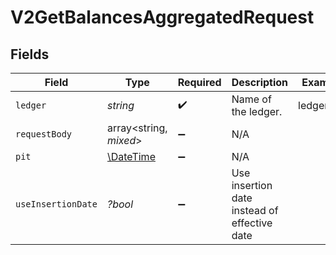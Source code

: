 # V2GetBalancesAggregatedRequest


## Fields

| Field                                                         | Type                                                          | Required                                                      | Description                                                   | Example                                                       |
| ------------------------------------------------------------- | ------------------------------------------------------------- | ------------------------------------------------------------- | ------------------------------------------------------------- | ------------------------------------------------------------- |
| `ledger`                                                      | *string*                                                      | :heavy_check_mark:                                            | Name of the ledger.                                           | ledger001                                                     |
| `requestBody`                                                 | array<string, *mixed*>                                        | :heavy_minus_sign:                                            | N/A                                                           |                                                               |
| `pit`                                                         | [\DateTime](https://www.php.net/manual/en/class.datetime.php) | :heavy_minus_sign:                                            | N/A                                                           |                                                               |
| `useInsertionDate`                                            | *?bool*                                                       | :heavy_minus_sign:                                            | Use insertion date instead of effective date                  |                                                               |